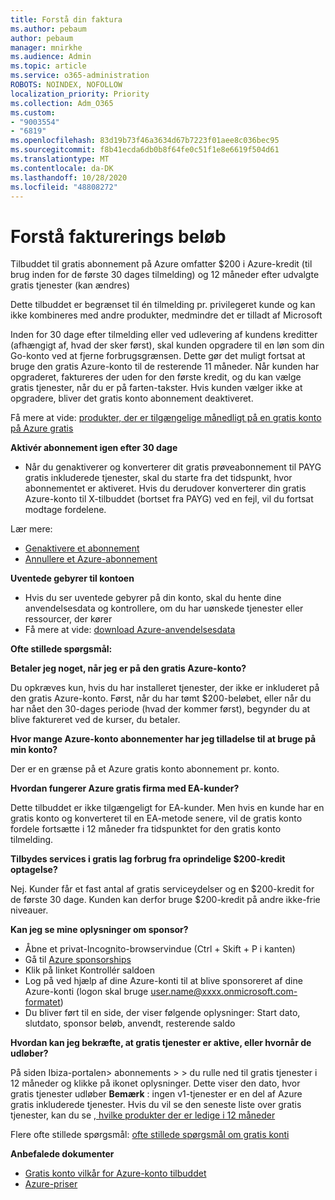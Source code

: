```yaml
---
title: Forstå din faktura
ms.author: pebaum
author: pebaum
manager: mnirkhe
ms.audience: Admin
ms.topic: article
ms.service: o365-administration
ROBOTS: NOINDEX, NOFOLLOW
localization_priority: Priority
ms.collection: Adm_O365
ms.custom:
- "9003554"
- "6819"
ms.openlocfilehash: 83d19b73f46a3634d67b7223f01aee8c036bec95
ms.sourcegitcommit: f8b41ecda6db0b8f64fe0c51f1e8e6619f504d61
ms.translationtype: MT
ms.contentlocale: da-DK
ms.lasthandoff: 10/28/2020
ms.locfileid: "48808272"
---
```

# <a name="understand-billing-amount"></a>Forstå fakturerings beløb

Tilbuddet til gratis abonnement på Azure omfatter $200 i Azure-kredit (til brug inden for de første 30 dages tilmelding) og 12 måneder efter udvalgte gratis tjenester (kan ændres)

Dette tilbuddet er begrænset til én tilmelding pr. privilegeret kunde og kan ikke kombineres med andre produkter, medmindre det er tilladt af Microsoft

Inden for 30 dage efter tilmelding eller ved udlevering af kundens kreditter (afhængigt af, hvad der sker først), skal kunden opgradere til en løn som din Go-konto ved at fjerne forbrugsgrænsen. Dette gør det muligt fortsat at bruge den gratis Azure-konto til de resterende 11 måneder. Når kunden har opgraderet, faktureres der uden for den første kredit, og du kan vælge gratis tjenester, når du er på farten-takster. Hvis kunden vælger ikke at opgradere, bliver det gratis konto abonnement deaktiveret.

Få mere at vide: [produkter, der er tilgængelige månedligt på en gratis konto på Azure gratis](https://azure.microsoft.com/free/free-account-faq/)

**Aktivér abonnement igen efter 30 dage**

- Når du genaktiverer og konverterer dit gratis prøveabonnement til PAYG gratis inkluderede tjenester, skal du starte fra det tidspunkt, hvor abonnementet er aktiveret. Hvis du derudover konverterer din gratis Azure-konto til X-tilbuddet (bortset fra PAYG) ved en fejl, vil du fortsat modtage fordelene.

Lær mere: 
- [Genaktivere et abonnement](https://docs.microsoft.com/azure/billing/billing-subscription-become-disable?WT.mc_id=Portal-Microsoft_Azure_Support)
- [Annullere et Azure-abonnement](https://docs.microsoft.com/azure/billing/billing-how-to-cancel-azure-subscription?WT.mc_id=Portal-Microsoft_Azure_Support)

**Uventede gebyrer til kontoen**

- Hvis du ser uventede gebyrer på din konto, skal du hente dine anvendelsesdata og kontrollere, om du har uønskede tjenester eller ressourcer, der kører
- Få mere at vide: [download Azure-anvendelsesdata](https://docs.microsoft.com/azure/billing/billing-download-azure-invoice-daily-usage-date?WT.mc_id=Portal-Microsoft_Azure_Support#download-usage)

**Ofte stillede spørgsmål:**

**Betaler jeg noget, når jeg er på den gratis Azure-konto?**

Du opkræves kun, hvis du har installeret tjenester, der ikke er inkluderet på den gratis Azure-konto. Først, når du har tømt $200-beløbet, eller når du har nået den 30-dages periode (hvad der kommer først), begynder du at blive faktureret ved de kurser, du betaler.

**Hvor mange Azure-konto abonnementer har jeg tilladelse til at bruge på min konto?**  

Der er en grænse på et Azure gratis konto abonnement pr. konto.

**Hvordan fungerer Azure gratis firma med EA-kunder?**  

Dette tilbuddet er ikke tilgængeligt for EA-kunder. Men hvis en kunde har en gratis konto og konverteret til en EA-metode senere, vil de gratis konto fordele fortsætte i 12 måneder fra tidspunktet for den gratis konto tilmelding.

**Tilbydes services i gratis lag forbrug fra oprindelige $200-kredit optagelse?**  

Nej. Kunder får et fast antal af gratis serviceydelser og en $200-kredit for de første 30 dage. Kunden kan derfor bruge $200-kredit på andre ikke-frie niveauer.

**Kan jeg se mine oplysninger om sponsor?**

- Åbne et privat-Incognito-browservindue (Ctrl + Skift + P i kanten)
- Gå til [Azure sponsorships](http://www.microsoftazuresponsorships.com/)
- Klik på linket Kontrollér saldoen
- Log på ved hjælp af dine Azure-konti til at blive sponsoreret af dine Azure-konti (logon skal bruge user.name@xxxx.onmicrosoft.com-formatet)
- Du bliver ført til en side, der viser følgende oplysninger: Start dato, slutdato, sponsor beløb, anvendt, resterende saldo

**Hvordan kan jeg bekræfte, at gratis tjenester er aktive, eller hvornår de udløber?**

På siden Ibiza-portalen> abonnements > > du rulle ned til gratis tjenester i 12 måneder og klikke på ikonet oplysninger. Dette viser den dato, hvor gratis tjenester udløber **Bemærk** : ingen v1-tjenester er en del af Azure gratis inkluderede tjenester. Hvis du vil se den seneste liste over gratis tjenester, kan du se [, hvilke produkter der er ledige i 12 måneder](http://www.microsoftazuresponsorships.com/)

Flere ofte stillede spørgsmål: [ofte stillede spørgsmål om gratis konti](https://azure.microsoft.com/free/free-account-faq/)

**Anbefalede dokumenter**

- [Gratis konto vilkår for Azure-konto tilbuddet](https://azure.microsoft.com/offers/ms-azr-0044p/)
- [Azure-priser](https://azure.microsoft.com/pricing/)
